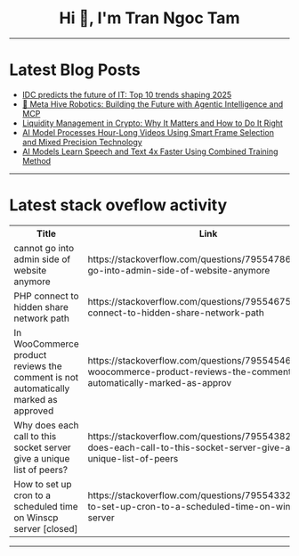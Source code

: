 <h1 align="center">Hi 👋, I'm Tran Ngoc Tam</h1>

---

# Latest Blog Posts 
<!-- BLOG-POST-LIST:START -->
- [IDC predicts the future of IT: Top 10 trends shaping 2025](https://dev.to/theodor_coin_4/idc-predicts-the-future-of-it-top-10-trends-shaping-2025-3fn1)
- [🧠 Meta Hive Robotics: Building the Future with Agentic Intelligence and MCP](https://dev.to/ramkashyap2050/meta-hive-robotics-building-the-future-with-agentic-intelligence-and-mcp-cg0)
- [Liquidity Management in Crypto: Why It Matters and How to Do It Right](https://dev.to/vishal_singh_8666966f9bcc/liquidity-management-in-crypto-why-it-matters-and-how-to-do-it-right-5702)
- [AI Model Processes Hour-Long Videos Using Smart Frame Selection and Mixed Precision Technology](https://dev.to/mikeyoung44/ai-model-processes-hour-long-videos-using-smart-frame-selection-and-mixed-precision-technology-5fek)
- [AI Models Learn Speech and Text 4x Faster Using Combined Training Method](https://dev.to/mikeyoung44/ai-models-learn-speech-and-text-4x-faster-using-combined-training-method-1lhk)
<!-- BLOG-POST-LIST:END -->

---

# Latest stack oveflow activity
<table>
  <tr><th>Title</th><th>Link</th></tr>
  <!-- STACKOVERFLOW:START --><tr><td>cannot go into admin side of website anymore</td><td>https://stackoverflow.com/questions/79554786/cannot-go-into-admin-side-of-website-anymore</td></tr><tr><td>PHP connect to hidden share network path</td><td>https://stackoverflow.com/questions/79554675/php-connect-to-hidden-share-network-path</td></tr><tr><td>In WooCommerce product reviews the comment is not automatically marked as approved</td><td>https://stackoverflow.com/questions/79554546/in-woocommerce-product-reviews-the-comment-is-not-automatically-marked-as-approv</td></tr><tr><td>Why does each call to this socket server give a unique list of peers?</td><td>https://stackoverflow.com/questions/79554382/why-does-each-call-to-this-socket-server-give-a-unique-list-of-peers</td></tr><tr><td>How to set up cron to a scheduled time on Winscp server [closed]</td><td>https://stackoverflow.com/questions/79554332/how-to-set-up-cron-to-a-scheduled-time-on-winscp-server</td></tr><!-- STACKOVERFLOW:END -->
</table>

---


